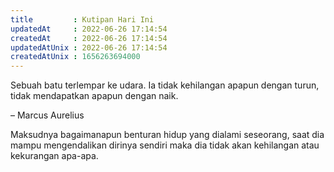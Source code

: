 ```yaml
---
title         : Kutipan Hari Ini
updatedAt     : 2022-06-26 17:14:54
createdAt     : 2022-06-26 17:14:54
updatedAtUnix : 2022-06-26 17:14:54
createdAtUnix : 1656263694000 
---
```


Sebuah batu terlempar ke udara. Ia tidak kehilangan apapun dengan turun, tidak mendapatkan apapun dengan naik.

– Marcus Aurelius

Maksudnya bagaimanapun benturan hidup yang dialami seseorang, saat dia mampu mengendalikan dirinya sendiri maka dia tidak akan kehilangan atau kekurangan apa-apa.
